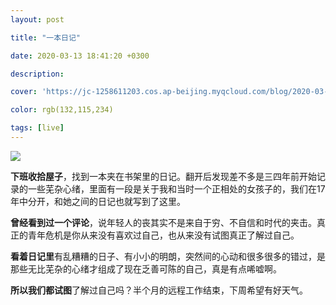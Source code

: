 ```yaml
---
layout: post

title: "一本日记"

date: 2020-03-13 18:41:20 +0300

description:  

cover: 'https://jc-1258611203.cos.ap-beijing.myqcloud.com/blog/2020-03-13-1431584097066_.pic_hd.jpg'

color: rgb(132,115,234)

tags: [live]
---
```


![](https://jc-1258611203.cos.ap-beijing.myqcloud.com/blog/2020-03-13-1431584097066_.pic_hd.jpg)



**下班收拾屋子**，找到一本夹在书架里的日记。翻开后发现差不多是三四年前开始记录的一些芜杂心绪，里面有一段是关于我和当时一个正相处的女孩子的，我们在17年中分开，和她之间的日记也就写到了这里。

**曾经看到过一个评论**，说年轻人的丧其实不是来自于穷、不自信和时代的夹击。真正的青年危机是你从来没有喜欢过自己，也从来没有试图真正了解过自己。 

**看着日记里**有乱糟糟的日子、有小小的明朗，突然间的心动和很多很多的错过，是那些无比芜杂的心绪才组成了现在乏善可陈的自己，真是有点唏嘘啊。

**所以我们都试图**了解过自己吗？半个月的远程工作结束，下周希望有好天气。









